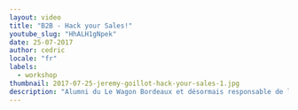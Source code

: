 ```yaml
---
layout: video
title: "B2B - Hack your Sales!"
youtube_slug: "HhALH1gNpek"
date: 25-07-2017
author: cedric
locale: "fr"
labels:
  - workshop
thumbnail: 2017-07-25-jeremy-goillot-hack-your-sales-1.jpg
description: "Alumni du Le Wagon Bordeaux et désormais responsable de la croissance pour Spendesk, Jérémy Goillot, se passionne depuis quelques années pour le Growth Hacking. Spécialisé dans l’acquisition BtoB, Jérémy est un expert de l’Outbound. Pour lui le Growth Hacking doit être présent à tous les niveaux de l’entreprise et notamment au service des Sales."
---
```

